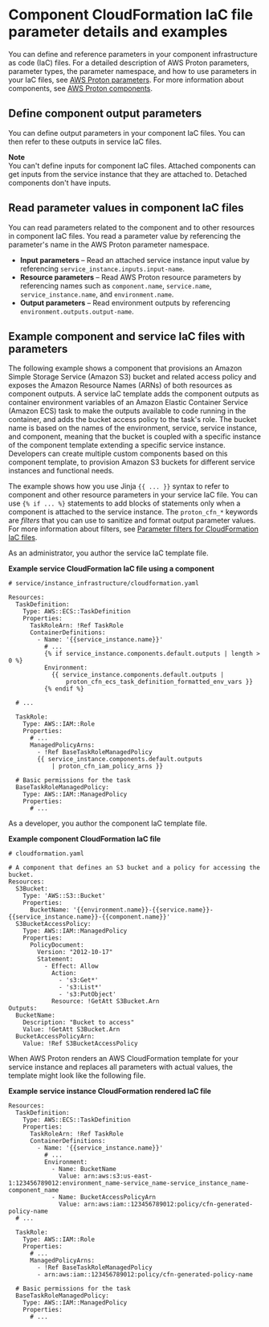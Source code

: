 # Component CloudFormation IaC file parameter details and examples<a name="comp-parameters"></a>

You can define and reference parameters in your component infrastructure as code \(IaC\) files\. For a detailed description of AWS Proton parameters, parameter types, the parameter namespace, and how to use parameters in your IaC files, see [AWS Proton parameters](parameters.md)\. For more information about components, see [AWS Proton components](ag-components.md)\.

## Define component output parameters<a name="comp-parameters.define"></a>

You can define output parameters in your component IaC files\. You can then refer to these outputs in service IaC files\.

**Note**  
You can't define inputs for component IaC files\. Attached components can get inputs from the service instance that they are attached to\. Detached components don't have inputs\.

## Read parameter values in component IaC files<a name="comp-parameters.refer"></a>

You can read parameters related to the component and to other resources in component IaC files\. You read a parameter value by referencing the parameter's name in the AWS Proton parameter namespace\.
+ **Input parameters** – Read an attached service instance input value by referencing `service_instance.inputs.input-name`\.
+ **Resource parameters** – Read AWS Proton resource parameters by referencing names such as `component.name`, `service.name`, `service_instance.name`, and `environment.name`\.
+ **Output parameters** – Read environment outputs by referencing `environment.outputs.output-name`\.

## Example component and service IaC files with parameters<a name="comp-parameters.example"></a>

The following example shows a component that provisions an Amazon Simple Storage Service \(Amazon S3\) bucket and related access policy and exposes the Amazon Resource Names \(ARNs\) of both resources as component outputs\. A service IaC template adds the component outputs as container environment variables of an Amazon Elastic Container Service \(Amazon ECS\) task to make the outputs available to code running in the container, and adds the bucket access policy to the task's role\. The bucket name is based on the names of the environment, service, service instance, and component, meaning that the bucket is coupled with a specific instance of the component template extending a specific service instance\. Developers can create multiple custom components based on this component template, to provision Amazon S3 buckets for different service instances and functional needs\.

The example shows how you use Jinja `{{ ... }}` syntax to refer to component and other resource parameters in your service IaC file\. You can use `{% if ... %}` statements to add blocks of statements only when a component is attached to the service instance\. The `proton_cfn_*` keywords are *filters* that you can use to sanitize and format output parameter values\. For more information about filters, see [Parameter filters for CloudFormation IaC files](parameter-filters.md)\.

 As an administrator, you author the service IaC template file\.

**Example service CloudFormation IaC file using a component**  

```
# service/instance_infrastructure/cloudformation.yaml

Resources: 
  TaskDefinition:
    Type: AWS::ECS::TaskDefinition
    Properties:
      TaskRoleArn: !Ref TaskRole
      ContainerDefinitions:
        - Name: '{{service_instance.name}}'
          # ...
          {% if service_instance.components.default.outputs | length > 0 %}
          Environment:
            {{ service_instance.components.default.outputs |
                proton_cfn_ecs_task_definition_formatted_env_vars }}
          {% endif %}

  # ...

  TaskRole:
    Type: AWS::IAM::Role
    Properties:
      # ...
      ManagedPolicyArns:
        - !Ref BaseTaskRoleManagedPolicy
        {{ service_instance.components.default.outputs
            | proton_cfn_iam_policy_arns }}

  # Basic permissions for the task
  BaseTaskRoleManagedPolicy:
    Type: AWS::IAM::ManagedPolicy
    Properties:
      # ...
```

As a developer, you author the component IaC template file\.

**Example component CloudFormation IaC file**  

```
# cloudformation.yaml

# A component that defines an S3 bucket and a policy for accessing the bucket.
Resources:
  S3Bucket:
    Type: 'AWS::S3::Bucket'
    Properties:
      BucketName: '{{environment.name}}-{{service.name}}-{{service_instance.name}}-{{component.name}}'
  S3BucketAccessPolicy:
    Type: AWS::IAM::ManagedPolicy
    Properties:
      PolicyDocument:
        Version: "2012-10-17"
        Statement:
          - Effect: Allow
            Action:
              - 's3:Get*'
              - 's3:List*'
              - 's3:PutObject'
            Resource: !GetAtt S3Bucket.Arn
Outputs:
  BucketName:
    Description: "Bucket to access"
    Value: !GetAtt S3Bucket.Arn
  BucketAccessPolicyArn:
    Value: !Ref S3BucketAccessPolicy
```

When AWS Proton renders an AWS CloudFormation template for your service instance and replaces all parameters with actual values, the template might look like the following file\.

**Example service instance CloudFormation rendered IaC file**  

```
Resources: 
  TaskDefinition:
    Type: AWS::ECS::TaskDefinition
    Properties:
      TaskRoleArn: !Ref TaskRole
      ContainerDefinitions:
        - Name: '{{service_instance.name}}'
          # ...
          Environment:
            - Name: BucketName
              Value: arn:aws:s3:us-east-1:123456789012:environment_name-service_name-service_instance_name-component_name
            - Name: BucketAccessPolicyArn
              Value: arn:aws:iam::123456789012:policy/cfn-generated-policy-name
  # ...

  TaskRole:
    Type: AWS::IAM::Role
    Properties:
      # ...
      ManagedPolicyArns:
        - !Ref BaseTaskRoleManagedPolicy
        - arn:aws:iam::123456789012:policy/cfn-generated-policy-name

  # Basic permissions for the task
  BaseTaskRoleManagedPolicy:
    Type: AWS::IAM::ManagedPolicy
    Properties:
      # ...
```